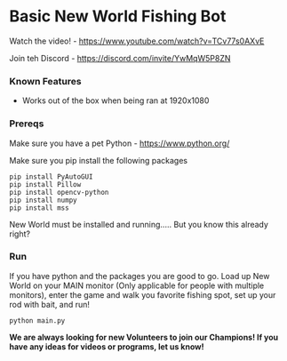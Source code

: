 # Basic New World Fishing Bot
Watch the video! - https://www.youtube.com/watch?v=TCv77s0AXvE

Join teh Discord - https://discord.com/invite/YwMqW5P8ZN

### Known Features
- Works out of the box when being ran at 1920x1080

### Prereqs
Make sure you have a pet Python - https://www.python.org/

Make sure you pip install the following packages
```
pip install PyAutoGUI
pip install Pillow
pip install opencv-python
pip install numpy
pip install mss
```

New World must be installed and running..... But you know this already right?

### Run
If you have python and the packages you are good to go. Load up New World on your MAIN monitor (Only applicable for people with multiple monitors), enter the game and walk you favorite fishing spot, set up your rod with bait, and run!
```
python main.py
```
**We are always looking for new Volunteers to join our Champions!
If you have any ideas for videos or programs, let us know!**
